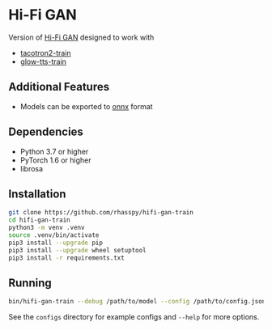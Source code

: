 # Hi-Fi GAN

Version of [Hi-Fi GAN](https://github.com/jik876/hifi-gan) designed to work with

* [tacotron2-train](https://github.com/rhasspy/tacotron2-train)
* [glow-tts-train](https://github.com/rhasspy/glow-tts-train)

## Additional Features

* Models can be exported to [onnx](https://onnx.ai/) format

## Dependencies

* Python 3.7 or higher
* PyTorch 1.6 or higher
* librosa

## Installation

```sh
git clone https://github.com/rhasspy/hifi-gan-train
cd hifi-gan-train
python3 -m venv .venv
source .venv/bin/activate
pip3 install --upgrade pip
pip3 install --upgrade wheel setuptool
pip3 install -r requirements.txt
```

## Running

```sh
bin/hifi-gan-train --debug /path/to/model --config /path/to/config.json < /path/to/wav_paths.txt
```

See the `configs` directory for example configs and `--help` for more options.
